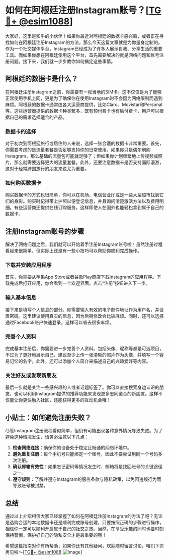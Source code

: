# 如何在阿根廷注册Instagram账号？[[TG💪+ @esim1088](https://t.me/s/esim1088)]

大家好，这里是知乎的小伙伴！如果你最近对阿根廷的数据卡感兴趣，或者正在寻找如何在阿根廷注册Instagram的方法，那么今天这篇文章就是为你量身定制的。作为一个社交媒体平台，Instagram已经成为了许多人展示自我、分享生活的重要工具。而如果你想在阿根廷使用这个平台，首先需要解决的就是网络问题和账号注册问题。接下来，我们就一步步教你如何搞定这些事情。

## 阿根廷的数据卡是什么？

在阿根廷注册Instagram之前，你需要有一张当地的SIM卡。这不仅仅是为了能够正常使用手机上网，更是为了确保你在使用Instagram时不会因为网络限制而遇到麻烦。阿根廷的数据卡通常由各大运营商提供，比如Claro、Movistar和Personal等。这些运营商提供的数据卡种类繁多，既有预付费卡也有后付费卡，用户可以根据自己的需求选择适合的产品。

### 数据卡的选择

对于初次到阿根廷旅行或居住的人来说，选择一张合适的数据卡非常重要。首先，你需要考虑的是流量套餐是否足够支持你的日常使用。如果你只是偶尔刷刷Instagram，那么基础的流量包可能就足够了；但如果你计划频繁地上传视频或照片，那么就需要选择更大的流量套餐。此外，还要注意数据卡是否支持国际漫游，这对于经常跨国旅行的朋友来说尤为重要。

### 如何购买数据卡

购买数据卡的方式也很简单，你可以在机场、电信营业厅或是一些大型超市找到它们的身影。购买时记得带上护照以便登记信息，并且询问清楚激活方法以及费用明细。有些运营商还提供在线订购服务，这样即使人在国外也能轻松拿到属于自己的数据卡。

## 注册Instagram账号的步骤

解决了网络问题之后，我们就可以开始着手注册Instagram账号啦！虽然注册过程看起来很简单，但实际上还是有一些小技巧可以帮助你顺利完成操作。

### 下载并安装应用程序

首先，你需要从苹果App Store或者谷歌Play商店下载Instagram的应用程序。下载完成后打开应用，你会看到一个欢迎界面。点击“注册”按钮进入下一步。

### 输入基本信息

接下来是填写个人信息的部分。你需要输入有效的电子邮件地址作为用户名，并设置密码。这里建议使用真实的信息，因为后期修改会比较麻烦。同时，还可以选择通过Facebook账户快速登录，这样可以省去很多麻烦。

### 完善个人资料

完成基本注册后，你需要进一步完善个人资料。包括头像、昵称等都是可选项目，不过为了更好地展示自己，建议至少上传一张清晰的照片作为头像，并填写一个容易记忆的名字。此外，还可以添加个人简介来描述自己的兴趣爱好等内容。

### 关注好友或发现新朋友

最后一步就是关注一些感兴趣的人或者话题标签了。你可以直接搜索身边认识的朋友，也可以利用Instagram提供的推荐功能来发现更多志同道合的新朋友。这样不仅能让你更快融入社区，还能获得更多的互动机会哦！

## 小贴士：如何避免注册失败？

尽管Instagram注册流程看似简单，但仍有可能出现各种意外情况导致失败。为了避免这种情况发生，请务必注意以下几点：

1. **检查网络连接**：确保你的设备处于稳定且畅通的网络环境中。
2. **避免重复注册**：每个手机号只能绑定一个账号，因此不要尝试用同一个号码多次注册。
3. **确认邮箱有效性**：如果忘记密码等情况发生时，邮箱将是找回账号的关键途径之一。
4. **遵守规则**：了解并遵守Instagram的服务条款与隐私政策，以免因违规行为而导致账号被封禁。

## 总结

通过以上介绍相信大家已经掌握了如何在阿根廷注册Instagram的方法了吧？无论是选购合适的本地数据卡还是顺利完成账号创建，只要按照正确的步骤进行操作，相信你一定可以顺利开启属于自己的社交之旅。当然，在享受乐趣的同时也要时刻保持警惕，保护好自己的隐私安全才是最重要的哦！

希望这篇指南对你有所帮助，如果你还有其他疑问，欢迎随时留言讨论。咱们下次再见啦～[[TG💪+ @esim1088](https://t.me/s/esim1088) ![Image](https://i.postimg.cc/4NQfJmqS/Snipaste-2025-05-13-00-14-12.png)]